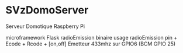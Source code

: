 SVzDomoServer
=============

Serveur Domotique Raspberry Pi

microframework Flask
radioEmission binaire usage radioEmission pin + Ecode + Rcode + [on,off]
Emetteur 433mhz sur GPIO6 (BCM GPIO 25)
